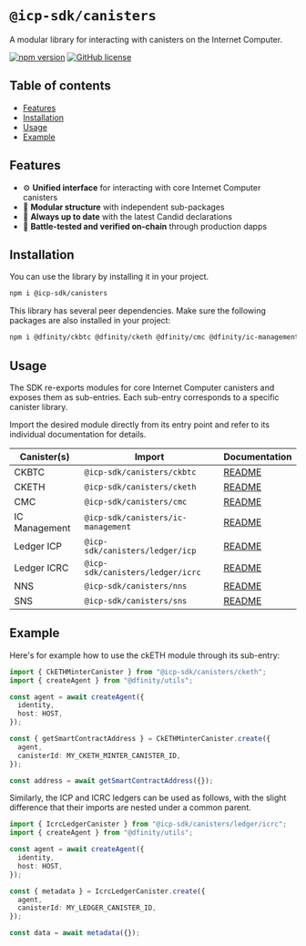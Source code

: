 # `@icp-sdk/canisters`

A modular library for interacting with canisters on the Internet Computer.

[![npm version](https://img.shields.io/npm/v/@icp-sdk/canisters.svg?logo=npm)](https://www.npmjs.com/package/@icp-sdk/canisters) [![GitHub license](https://img.shields.io/badge/license-Apache%202.0-blue.svg)](https://opensource.org/licenses/Apache-2.0)

## Table of contents

- [Features](#features)
- [Installation](#installation)
- [Usage](#usage)
- [Example](#example)

## Features

- ⚙️ **Unified interface** for interacting with core Internet Computer canisters
- 🧩 **Modular structure** with independent sub-packages
- 🔄 **Always up to date** with the latest Candid declarations
- 🧪 **Battle-tested and verified on-chain** through production dapps

## Installation

You can use the library by installing it in your project.

```bash
npm i @icp-sdk/canisters
```

This library has several peer dependencies. Make sure the following packages are also installed in your project:

```bash
npm i @dfinity/ckbtc @dfinity/cketh @dfinity/cmc @dfinity/ic-management @dfinity/ledger-icp @dfinity/ledger-icrc @dfinity/nns @dfinity/sns @dfinity/utils @icp-sdk/core
```

## Usage

The SDK re-exports modules for core Internet Computer canisters and exposes them as sub-entries. Each sub-entry corresponds to a specific canister library.

Import the desired module directly from its entry point and refer to its individual documentation for details.

| Canister(s)   | Import                             | Documentation                                                               |
| ------------- | ---------------------------------- | --------------------------------------------------------------------------- |
| CKBTC         | `@icp-sdk/canisters/ckbtc`         | [README](https://github.com/dfinity/icp-sdk-canisters/tree/main/packages/ckbtc)         |
| CKETH         | `@icp-sdk/canisters/cketh`         | [README](https://github.com/dfinity/icp-sdk-canisters/tree/main/packages/cketh)         |
| CMC           | `@icp-sdk/canisters/cmc`           | [README](https://github.com/dfinity/icp-sdk-canisters/tree/main/packages/cmc)           |
| IC Management | `@icp-sdk/canisters/ic-management` | [README](https://github.com/dfinity/icp-sdk-canisters/tree/main/packages/ic-management) |
| Ledger ICP    | `@icp-sdk/canisters/ledger/icp`    | [README](https://github.com/dfinity/icp-sdk-canisters/tree/main/packages/ledger-icp)    |
| Ledger ICRC   | `@icp-sdk/canisters/ledger/icrc`   | [README](https://github.com/dfinity/icp-sdk-canisters/tree/main/packages/ledger-icrc)   |
| NNS           | `@icp-sdk/canisters/nns`           | [README](https://github.com/dfinity/icp-sdk-canisters/tree/main/packages/nns)           |
| SNS           | `@icp-sdk/canisters/sns`           | [README](https://github.com/dfinity/icp-sdk-canisters/tree/main/packages/sns)           |

## Example

Here's for example how to use the ckETH module through its sub-entry:

```typescript
import { CkETHMinterCanister } from "@icp-sdk/canisters/cketh";
import { createAgent } from "@dfinity/utils";

const agent = await createAgent({
  identity,
  host: HOST,
});

const { getSmartContractAddress } = CkETHMinterCanister.create({
  agent,
  canisterId: MY_CKETH_MINTER_CANISTER_ID,
});

const address = await getSmartContractAddress({});
```

Similarly, the ICP and ICRC ledgers can be used as follows, with the slight difference that their imports are nested under a common parent.

```typescript
import { IcrcLedgerCanister } from "@icp-sdk/canisters/ledger/icrc";
import { createAgent } from "@dfinity/utils";

const agent = await createAgent({
  identity,
  host: HOST,
});

const { metadata } = IcrcLedgerCanister.create({
  agent,
  canisterId: MY_LEDGER_CANISTER_ID,
});

const data = await metadata({});
```
